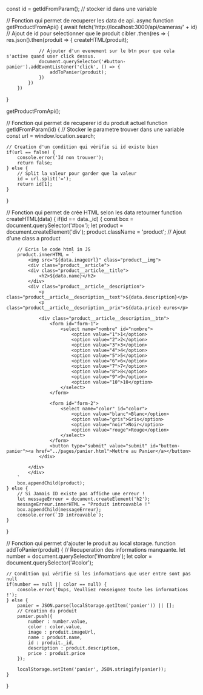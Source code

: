 const id = getIdFromParam();    // stocker id dans une variable

// Fonction qui permet de recuperer les data de api.
async function getProductFromApi() {
    await fetch('http://localhost:3000/api/cameras/' + id)  // Ajout de id pour selectionner que le produit cibler 
        .then(res => {
            res.json().then(produit => {
                createHTML(produit);

                // Ajouter d'un evenement sur le btn pour que cela s'active quand user click dessus.
                document.querySelector('#button-panier').addEventListener('click', () => {
                    addToPanier(produit);
                })
            })
        }) 
}

getProductFromApi();

// Fonction qui permet de recuperer id du produit actuel
function getIdFromParam(id) {
    // Stocker le parametre trouver dans une variable
    const url = window.location.search;

    // Creation d'un condition qui vérifie si id existe bien 
    if(url == false) {
        console.error('Id non trouver');
        return false;
    } else {
        // Split la valeur pour garder que la valeur 
        id = url.split('=');
        return id[1];
    }
}

// Fonction qui permet de crée HTML selon les data retourner 
function createHTML(data) {
    if(id == data._id) {
        const box = document.querySelector('#box');
        let product = document.createElement('div');
        product.className = 'product';      // Ajout d'une class a product

        // Ecris le code html in JS
        product.innerHTML = `
            <img src="${data.imageUrl}" class="product__img">
            <div class="product__article">
            <div class="product__article__title">
                <h2>${data.name}</h2>
            </div>
            <div class="product__article__description">
                <p class="product__article__description__text">${data.description}</p>
                <p class="product__article__description__prix">${data.price} euros</p>
                
                <div class="product__article__description__btn">
                    <form id="form-1">
                        <select name="nombre" id="nombre">
                            <option value="1">1</option>
                            <option value="2">2</option>
                            <option value="3">3</option>
                            <option value="4">4</option>
                            <option value="5">5</option>
                            <option value="6">6</option>
                            <option value="7">7</option>
                            <option value="8">8</option>
                            <option value="9">9</option>
                            <option value="10">10</option>
                        </select>
                    </form>

                    <form id="form-2">
                        <select name="color" id="color">
                            <option value="blanc">Blanc</option>
                            <option value="gris">Gris</option>
                            <option value="noir">Noir</option>
                            <option value="rouge">Rouge</option>
                        </select>
                    </form>
                    <button type="submit" value="submit" id="button-panier"><a href="../pages/panier.html">Mettre au Panier</a></button>
                </div>

            </div>
            </div>
        `
        box.appendChild(product);
    } else {
        // Si Jamais ID existe pas affiche une erreur !
        let messageErreur = document.createElement('h2');
        messageErreur.innerHTML = "Produit introuvable !"
        box.appendChild(messageErreur);
        console.error(`ID introuvable`);
    }
}

// Fonction qui permet d'ajouter le produit au local storage.
function addToPanier(produit) {
    // Recuperation des informations manquante.
    let number = document.querySelector('#nombre');
    let color = document.querySelector('#color');

    // Condition qui vérifie si les informations que user entre sont pas null
    if(number == null || color == null) {
        console.error('Oups, Veulliez renseignez toute les informations !');
    } else {
        panier = JSON.parse(localStorage.getItem('panier')) || [];
        // Creation du produit
        panier.push({
            number : number.value,
            color : color.value,
            image : produit.imageUrl,
            name : produit.name,
            id : produit._id,
            description : produit.description,
            price : produit.price
        });

        localStorage.setItem('panier', JSON.stringify(panier));
    }
}
